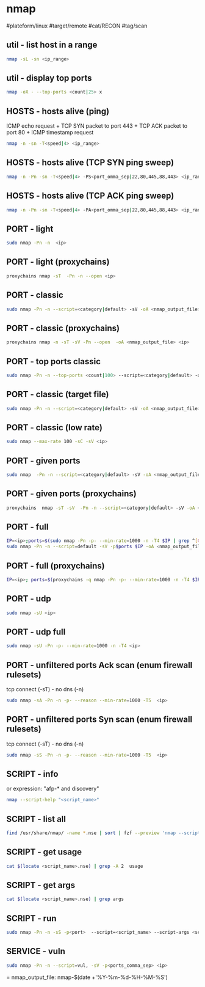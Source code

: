 # nmap

#plateform/linux #target/remote #cat/RECON #tag/scan

## util - list host in a range
```bash
nmap -sL -sn <ip_range>
```

## util - display top ports
```bash
nmap -oX - --top-ports <count|25> x
```

## HOSTS - hosts alive (ping)
ICMP echo request + TCP SYN packet to port 443 + TCP ACK packet to port 80 + ICMP timestamp request
```bash
nmap -n -sn -T<speed|4> <ip_range>
```

## HOSTS - hosts alive (TCP SYN ping sweep)
```bash
nmap -n -Pn -sn -T<speed|4> -PS<port_omma_sep|22,80,445,88,443> <ip_range>
```

## HOSTS - hosts alive (TCP ACK ping sweep)
```bash
nmap -n -Pn -sn -T<speed|4> -PA<port_omma_sep|22,80,445,88,443> <ip_range>
```

## PORT - light
```bash
sudo nmap -Pn -n  <ip>
```

## PORT - light (proxychains)
```bash
proxychains nmap -sT  -Pn -n --open <ip>
```

## PORT - classic
```bash
sudo nmap -Pn -n --script=<category|default> -sV -oA <nmap_output_file> <ip>
```

## PORT - classic (proxychains)
```bash
proxychains nmap -n -sT -sV -Pn --open  -oA <nmap_output_file> <ip>
```

## PORT - top ports classic 
```bash
sudo nmap -Pn -n --top-ports <count|100> --script=<category|default> -oA <nmap_output_file> -sV <ip>
```


## PORT - classic (target file)
```bash
sudo nmap -Pn -n --script=<category|default> -sV -oA <nmap_output_file> -iL <targets_file>
```

## PORT - classic (low rate)
```bash
sudo nmap --max-rate 100 -sC -sV <ip>
```

## PORT - given ports
```bash
sudo nmap  -Pn -n --script=<category|default> -sV -oA <nmap_output_file> -p<ports_comma_sep> --open <ip>
```

## PORT - given ports (proxychains)
```bash
proxychains  nmap -sT -sV  -Pn -n --script=<category|default> -sV -oA <nmap_output_file> -p<ports_comma_sep> --open <ip>
```

## PORT - full
```bash
IP=<ip>;ports=$(sudo nmap -Pn -p- --min-rate=1000 -n -T4 $IP | grep ^[0-9] | cut -d '/' -f 1 | tr '\n' ',' | sed s/,$//);
sudo nmap -Pn -n --script=default -sV -p$ports $IP -oA <nmap_output_file> --reason
```

## PORT - full (proxychains)
```bash
IP=<ip>; ports=$(proxychains -q nmap -Pn -p- --min-rate=1000 -n -T4 $IP | grep ^[0-9] | cut -d '/' -f 1 | tr '\n' ',' | sed s/,$//); proxychains -q nmap -Pn -n --script=default -sV -p$ports $IP -oA <nmap_output_file> --reason
```

## PORT - udp
```bash
sudo nmap -sU <ip>
```

## PORT - udp full
```bash
sudo nmap -sU -Pn -p- --min-rate=1000 -n -T4 <ip>
```

## PORT - unfiltered ports Ack scan (enum firewall rulesets) 
tcp connect (-sT) - no dns (-n)
```bash
sudo nmap -sA -Pn -n -p- --reason --min-rate=1000 -T5  <ip>
```

## PORT -  unfiltered ports Syn scan (enum firewall rulesets) 
tcp connect (-sT) - no dns (-n)
```bash
sudo nmap -sS -Pn -n -p- --reason --min-rate=1000 -T5  <ip>
```

## SCRIPT - info
or expression: "afp-* and discovery"
```bash
nmap --script-help "<script_name>"
```

## SCRIPT - list all
```bash
find /usr/share/nmap/ -name *.nse | sort | fzf --preview 'nmap --script-help {}'
```

## SCRIPT - get usage
```bash
cat $(locate <script_name>.nse) | grep -A 2  usage
```

## SCRIPT - get args
```bash
cat $(locate <script_name>.nse) | grep args
```

## SCRIPT - run
```bash 
sudo nmap -Pn -n -sS -p<port>  --script=<script_name> --script-args <script_arg>=<value> <ip>  
```


## SERVICE - vuln
```bash
sudo nmap -Pn -n --script=vul, -sV -p<ports_comma_sep> <ip>
```






= nmap_output_file: nmap-$(date +'%Y-%m-%d-%H-%M-%S')